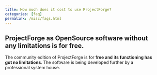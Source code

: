 ```yaml
---
title: How much does it cost to use ProjectForge?
categories: [faq]
permalink: /misc/faqs.html
---
```


## ProjectForge as OpenSource software without any limitations is for free.

The community edition of ProjectForge is for __free and its functioning has got no limitations__. The software is being developed further by a professional system house.
